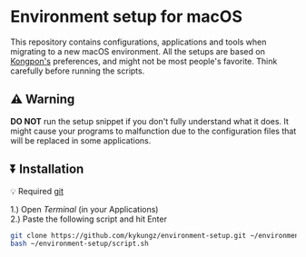 # Environment setup for macOS
This repository contains configurations, applications and tools when migrating to a new macOS environment. All the setups are based on [Kongpon's](https://github.com/kykungz) preferences, and might not be most people's favorite. Think carefully before running the scripts.

## ⚠️ Warning
**DO NOT** run the setup snippet if you don't fully understand what it does. It might cause your programs to malfunction due to the configuration files that will be replaced in some applications.

## ⏬ Installation
💡 Required [git](https://git-scm.com/download/mac)

1.) Open *Terminal* (in your Applications)<br>
2.) Paste the following script and hit Enter
```bash
git clone https://github.com/kykungz/environment-setup.git ~/environment-setup
bash ~/environment-setup/script.sh
```
